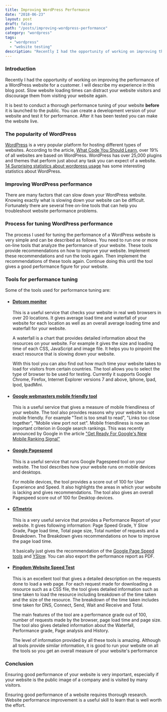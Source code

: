 ```yaml
---
title: Improving WordPress Performance
date: "2018-06-23"
layout: post
draft: false
path: "/posts/improving-wordpress-performance"
category: "wordpress"
tags:
  - "wordpress"
  - "website testing"
description: "Recently I had the opportunity of working on improving the performance of a WordPress website for a customer. I will describe my experience in this blog post. Slow website loading times can distract your website visitors and discourage them from visiting your website again."
---
```


### Introduction
Recently I had the opportunity of working on improving the performance of a WordPress website for a customer. I will describe my experience in this blog post. Slow website loading times can distract your website visitors and discourage them from visiting your website again.

It is best to conduct a thorough performance tuning of your website **before** it is launched to the public. You can create a development version of your website and test it for performance. After it has been tested you can make the website live.

### The popularity of WordPress
[WordPress](http://wordpress.org) is a very popular platform for hosting different types of websites. According to the article, [What Code You Should Learn](http://www.whoishostingthis.com/blog/2014/09/04/learn-to-code/), over 19% of all websites are based on WordPress. WordPress has over 25,000 plugins and themes that perform just about any task you can expect of a website. [14 Surprising statistics about wordpress usage](https://managewp.com/14-surprising-statistics-about-wordpress-usage) has some interesting statistics about WordPress.

### Improving WordPress performance
There are many factors that can slow down your WordPress website. Knowing exactly what is slowing down your website can be difficult. Fortunately there are several free on-line tools that can help you troubleshoot website performance problems.

### Process for tuning WordPress performance
The process I used for tuning the performance of a WordPress website is very simple and can be described as follows. You need to run one or more on-line tools that analyze the performance of your website. These tools provide recommendations on how to improve your website. Implement these recommendations and run the tools again. Then implement the recommendations of these tools again. Continue doing this until the tool gives a good performance figure for your website.

### Tools for performance tuning
Some of the tools used for performance tuning are:

* #### [Dotcom monitor](https://www.dotcom-tools.com/website-speed-test.aspx/)
  This is a useful service that checks your website in real web browsers in over 20 locations. It gives average load time and waterfall of your website for each location as well as an overall average loading time and waterfall for your website.

  A waterfall is a chart that provides detailed information about the resources on your website. For example it gives the size and loading time of each CSS, JavaScript and image file. It helps you to pinpoint the exact resource that is slowing down your website.

  With this tool you can also find out how much time your website takes to load for visitors from certain countries. The tool allows you to select the type of browser to be used for testing. Currently it supports Google Chrome, Firefox, Internet Explorer versions 7 and above, Iphone, Ipad, Ipod, IpadMini.

* #### [Google webmasters mobile friendly tool](http://www.google.com/webmasters/tools/mobile-friendly/)
  This is a useful service that gives a measure of mobile friendliness of your website. The tool also provides reasons why your website is not mobile friendly. For example "Text is too small to read", "Links too close together", "Mobile view port not set". Mobile friendliness is now an important criterion in Google search rankings. This was recently announced by Google in the article ["Get Ready For Google's New Mobile Ranking Signal"](http://www.webpronews.com/get-ready-for-googles-new-mobile-ranking-signal-2015-01)

* #### [Google Pagespeed](http://developers.google.com/speed/pagespeed/insights/)
  This is a useful service that runs Google Pagespeed tool on your website. The tool describes how your website runs on mobile devices and desktops.

  For mobile devices, the tool provides a score out of 100 for User Experience and Speed. It also highlights the areas in which your website is lacking and gives recommendations. The tool also gives an overall Pagespeed score out of 100 for Desktop devices.

* #### [GTmetrix](http://gtmetrix.com)
  This is a very useful service that provides a Performance Report of your website. It gives following information: Page Speed Grade, Y Slow Grade, Page load time, Total page size, Total number of requests and a Breakdown. The Breakdown gives recommendations on how to improve the page load time.

  It basically just gives the recommendation of the [Google Page Speed tools](https://developers.google.com/speed/pagespeed/) and [YSlow](http://yslow.org/). You can also export the performance report as PDF.

* #### [Pingdom Website Speed Test](http://tools.pingdom.com/fpt/)
  This is an excellent tool that gives a detailed description on the requests done to load a web page. For each request made for downloading a resource such as a CSS file, the tool gives detailed information such as time taken to load the resource including breakdown of the time taken and the size of the resource. The breakdown of the time taken includes time taken for DNS, Connect, Send, Wait and Receive and Total.

  The main features of the tool are a performance grade out of 100, number of requests made by the browser, page load time and page size. The tool also gives detailed information about the Waterfall, Performance grade, Page analysis and History.

  The level of information provided by all these tools is amazing. Although all tools provide similar information, it is good to run your website on all the tools so you get an overall measure of your website's performance

### Conclusion
Ensuring good performance of your website is very important, especially if your website is the public image of a company and is visited by many visitors.

Ensuring good performance of a website requires thorough research. Website performance improvement is a useful skill to learn that is well worth the effort.

